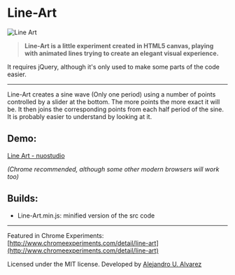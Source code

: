 Line-Art
========

![Line Art](https://raw.github.com/nuostudio/Line-Art/master/misc/screenshot1.gif)

> **Line-Art is a little experiment created in HTML5 canvas, playing with animated lines trying to create an elegant visual experience.**

It requires jQuery, although it's only used to make some parts of the code easier.

* * *

Line-Art creates a sine wave (Only one period) using a number of points controlled by a slider at the bottom. The more points the more exact it will be.
It then joins the corresponding points from each half period of the sine. It is probably easier to understand by looking at it.

Demo:
-----
[Line Art - nuostudio](http://lab.nuostudio.com/lineart)

_(Chrome recommended, although some other modern browsers will work too)_

Builds:
-----

 * Line-Art.min.js: minified version of the src code

* * *

Featured in Chrome Experiments: [http://www.chromeexperiments.com/detail/line-art](http://www.chromeexperiments.com/detail/line-art)

Licensed under the MIT license. Developed by [Alejandro U. Alvarez](http://urbanoalvarez.es)
